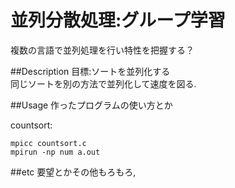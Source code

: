 
並列分散処理:グループ学習
===

複数の言語で並列処理を行い特性を把握する？

##Description
目標:ソートを並列化する  
同じソートを別の方法で並列化して速度を図る.  


##Usage
作ったプログラムの使い方とか  

countsort:  
```
mpicc countsort.c
mpirun -np num a.out
```

##etc
要望とかその他もろもろ,


